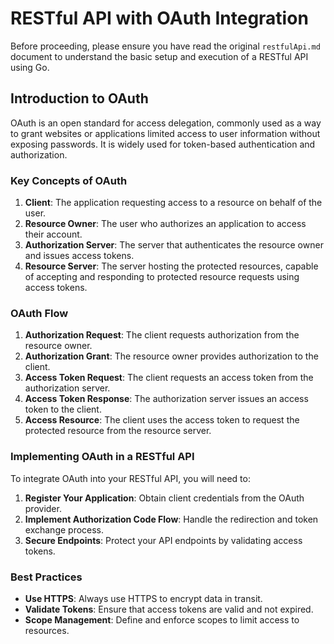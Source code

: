# RESTful API with OAuth Integration

Before proceeding, please ensure you have read the original `restfulApi.md` document to understand the basic setup and execution of a RESTful API using Go.

## Introduction to OAuth

OAuth is an open standard for access delegation, commonly used as a way to grant websites or applications limited access to user information without exposing passwords. It is widely used for token-based authentication and authorization.

### Key Concepts of OAuth

1. **Client**: The application requesting access to a resource on behalf of the user.
2. **Resource Owner**: The user who authorizes an application to access their account.
3. **Authorization Server**: The server that authenticates the resource owner and issues access tokens.
4. **Resource Server**: The server hosting the protected resources, capable of accepting and responding to protected resource requests using access tokens.

### OAuth Flow

1. **Authorization Request**: The client requests authorization from the resource owner.
2. **Authorization Grant**: The resource owner provides authorization to the client.
3. **Access Token Request**: The client requests an access token from the authorization server.
4. **Access Token Response**: The authorization server issues an access token to the client.
5. **Access Resource**: The client uses the access token to request the protected resource from the resource server.

### Implementing OAuth in a RESTful API

To integrate OAuth into your RESTful API, you will need to:

1. **Register Your Application**: Obtain client credentials from the OAuth provider.
2. **Implement Authorization Code Flow**: Handle the redirection and token exchange process.
3. **Secure Endpoints**: Protect your API endpoints by validating access tokens.

### Best Practices

- **Use HTTPS**: Always use HTTPS to encrypt data in transit.
- **Validate Tokens**: Ensure that access tokens are valid and not expired.
- **Scope Management**: Define and enforce scopes to limit access to resources.
